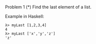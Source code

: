 Problem 1
(*) Find the last element of a list.


Example in Haskell:
```
λ> myLast [1,2,3,4]
4
λ> myLast ['x','y','z']
'z'
```